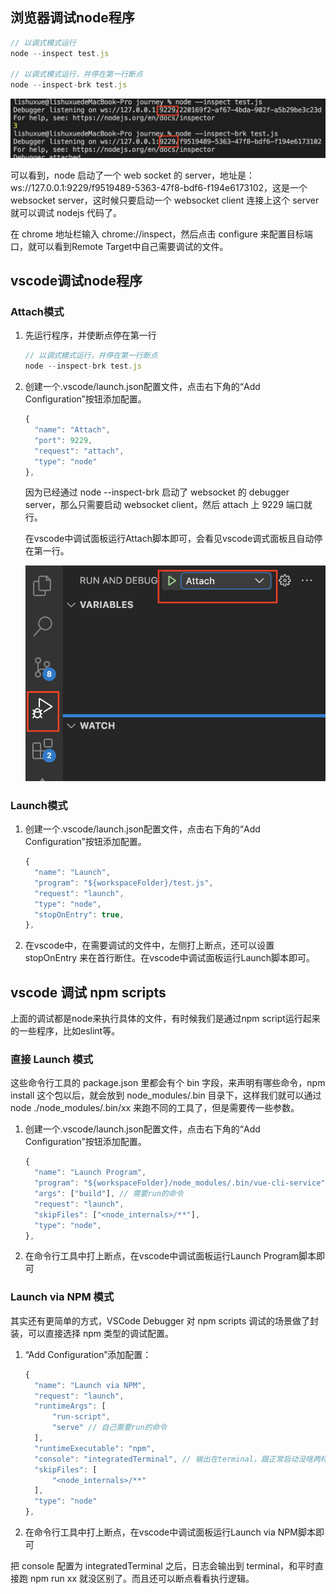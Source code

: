 ## 浏览器调试node程序
```js
// 以调式模式运行
node --inspect test.js

// 以调式模式运行，并停在第一行断点
node --inspect-brk test.js
```
![terminal](https://raw.githubusercontent.com/LiShuxue/blog-article/master/前端笔记/terminal.png)

可以看到，node 启动了一个 web socket 的 server，地址是：ws://127.0.0.1:9229/f9519489-5363-47f8-bdf6-f194e6173102，这是一个websocket server，这时候只要启动一个 websocket client 连接上这个 server 就可以调试 nodejs 代码了。

在 chrome 地址栏输入 chrome://inspect，然后点击 configure 来配置目标端口，就可以看到Remote Target中自己需要调试的文件。

## vscode调试node程序
### Attach模式
1. 先运行程序，并使断点停在第一行
    ```js
    // 以调式模式运行，并停在第一行断点
    node --inspect-brk test.js
    ```
2. 创建一个.vscode/launch.json配置文件，点击右下角的“Add Configuration”按钮添加配置。
    ```js
    {
      "name": "Attach",
      "port": 9229,
      "request": "attach",
      "type": "node"
    },
    ```

    因为已经通过 node --inspect-brk 启动了 websocket 的 debugger server，那么只需要启动 websocket client，然后 attach 上 9229 端口就行。

    在vscode中调试面板运行Attach脚本即可，会看见vscode调式面板且自动停在第一行。

    ![vscode](https://raw.githubusercontent.com/LiShuxue/blog-article/master/前端笔记/vscode.png)

### Launch模式
1. 创建一个.vscode/launch.json配置文件，点击右下角的“Add Configuration”按钮添加配置。
    ```js
    {
      "name": "Launch",
      "program": "${workspaceFolder}/test.js",
      "request": "launch",
      "type": "node",
      "stopOnEntry": true,
    },
    ```
2. 在vscode中，在需要调试的文件中，左侧打上断点，还可以设置 stopOnEntry 来在首行断住。在vscode中调试面板运行Launch脚本即可。

## vscode 调试 npm scripts
上面的调试都是node来执行具体的文件，有时候我们是通过npm script运行起来的一些程序，比如eslint等。

### 直接 Launch 模式
这些命令行工具的 package.json 里都会有个 bin 字段，来声明有哪些命令，npm install 这个包以后，就会放到 node_modules/.bin 目录下，这样我们就可以通过 node ./node_modules/.bin/xx 来跑不同的工具了，但是需要传一些参数。

1. 创建一个.vscode/launch.json配置文件，点击右下角的“Add Configuration”按钮添加配置。

    ```js
    {
      "name": "Launch Program",
      "program": "${workspaceFolder}/node_modules/.bin/vue-cli-service",
      "args": ["build"], // 需要run的命令
      "request": "launch",
      "skipFiles": ["<node_internals>/**"],
      "type": "node",
    },
    ```
2. 在命令行工具中打上断点，在vscode中调试面板运行Launch Program脚本即可

### Launch via NPM 模式
其实还有更简单的方式，VSCode Debugger 对 npm scripts 调试的场景做了封装，可以直接选择 npm 类型的调试配置。

1. “Add Configuration”添加配置：

    ```js
    {
      "name": "Launch via NPM",
      "request": "launch",
      "runtimeArgs": [
          "run-script",
          "serve" // 自己需要run的命令
      ],
      "runtimeExecutable": "npm",
      "console": "integratedTerminal", // 输出在terminal，跟正常启动没啥两样，且可以调试
      "skipFiles": [
          "<node_internals>/**"
      ],
      "type": "node"
    },
    ```

2. 在命令行工具中打上断点，在vscode中调试面板运行Launch via NPM脚本即可

把 console 配置为 integratedTerminal 之后，日志会输出到 terminal，和平时直接跑 npm run xx 就没区别了。而且还可以断点看看执行逻辑。
